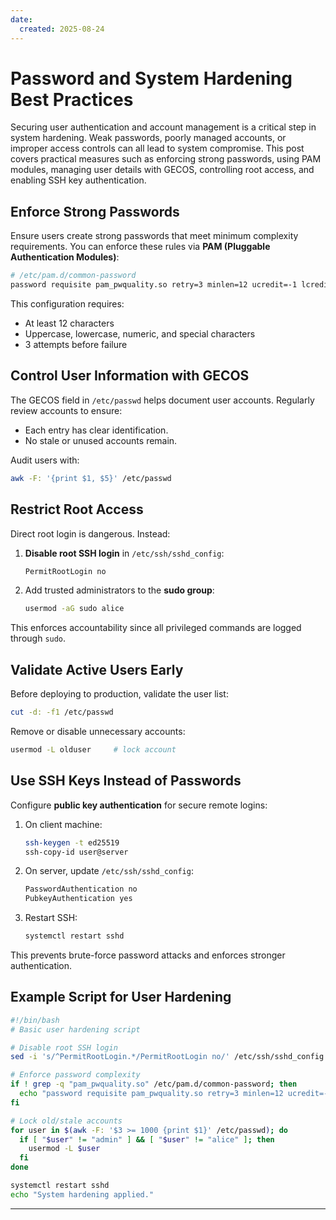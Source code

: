 ```yaml
---
date:
  created: 2025-08-24
---
```


# Password and System Hardening Best Practices

Securing user authentication and account management is a critical step in system hardening. Weak passwords, poorly managed accounts, or improper access controls can all lead to system compromise. This post covers practical measures such as enforcing strong passwords, using PAM modules, managing user details with GECOS, controlling root access, and enabling SSH key authentication.

<!-- more -->

## Enforce Strong Passwords

Ensure users create strong passwords that meet minimum complexity requirements. You can enforce these rules via **PAM (Pluggable Authentication Modules)**:

```bash
# /etc/pam.d/common-password
password requisite pam_pwquality.so retry=3 minlen=12 ucredit=-1 lcredit=-1 dcredit=-1 ocredit=-1
```

This configuration requires:

- At least 12 characters
- Uppercase, lowercase, numeric, and special characters
- 3 attempts before failure

## Control User Information with GECOS

The GECOS field in `/etc/passwd` helps document user accounts. Regularly review accounts to ensure:

- Each entry has clear identification.
- No stale or unused accounts remain.

Audit users with:

```bash
awk -F: '{print $1, $5}' /etc/passwd
```

## Restrict Root Access

Direct root login is dangerous. Instead:

1. **Disable root SSH login** in `/etc/ssh/sshd_config`:

   ```bash
   PermitRootLogin no
   ```

2. Add trusted administrators to the **sudo group**:

   ```bash
   usermod -aG sudo alice
   ```

This enforces accountability since all privileged commands are logged through `sudo`.

## Validate Active Users Early

Before deploying to production, validate the user list:

```bash
cut -d: -f1 /etc/passwd
```

Remove or disable unnecessary accounts:

```bash
usermod -L olduser     # lock account
```

## Use SSH Keys Instead of Passwords

Configure **public key authentication** for secure remote logins:

1. On client machine:

   ```bash
   ssh-keygen -t ed25519
   ssh-copy-id user@server
   ```

2. On server, update `/etc/ssh/sshd_config`:

   ```bash
   PasswordAuthentication no
   PubkeyAuthentication yes
   ```

3. Restart SSH:

   ```bash
   systemctl restart sshd
   ```

This prevents brute-force password attacks and enforces stronger authentication.

## Example Script for User Hardening

```bash
#!/bin/bash
# Basic user hardening script

# Disable root SSH login
sed -i 's/^PermitRootLogin.*/PermitRootLogin no/' /etc/ssh/sshd_config

# Enforce password complexity
if ! grep -q "pam_pwquality.so" /etc/pam.d/common-password; then
  echo "password requisite pam_pwquality.so retry=3 minlen=12 ucredit=-1 lcredit=-1 dcredit=-1 ocredit=-1" >> /etc/pam.d/common-password
fi

# Lock old/stale accounts
for user in $(awk -F: '$3 >= 1000 {print $1}' /etc/passwd); do
  if [ "$user" != "admin" ] && [ "$user" != "alice" ]; then
    usermod -L $user
  fi
done

systemctl restart sshd
echo "System hardening applied."
```

---
